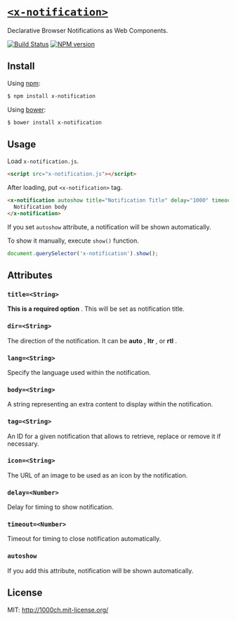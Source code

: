 # [`<x-notification>`](http://1000ch.github.io/x-notification)

Declarative Browser Notifications as Web Components.

[![Build Status](https://travis-ci.org/1000ch/x-notification.svg?branch=master)](https://travis-ci.org/1000ch/x-notification)
[![NPM version](https://badge.fury.io/js/x-notification.svg)](http://badge.fury.io/js/x-notification)

## Install

Using [npm](https://www.npmjs.org/package/x-notification):

```sh
$ npm install x-notification
```

Using [bower](http://bower.io/search/?q=x-notification):

```sh
$ bower install x-notification
```

## Usage

Load `x-notification.js`.

```html
<script src="x-notification.js"></script>
```

After loading, put `<x-notification>` tag.

```html
<x-notification autoshow title="Notification Title" delay="1000" timeout="3000" tag="tag">
  Notification body
</x-notification>
```

If you set `autoshow` attribute, a notification will be shown automatically.

To show it manually, execute `show()` function.

```js
document.querySelector('x-notification').show();
```

## Attributes

### `title=<String>`

**This is a required option** . This will be set as notification title.

### `dir=<String>`

The direction of the notification.
It can be **auto** , **ltr** , or **rtl** .

### `lang=<String>`

Specify the language used within the notification.

### `body=<String>`

A string representing an extra content to display within the notification.

### `tag=<String>`

An ID for a given notification that allows to retrieve, replace or remove it if necessary.

### `icon=<String>`

The URL of an image to be used as an icon by the notification.

### `delay=<Number>`

Delay for timing to show notification.

### `timeout=<Number>`

Timeout for timing to close notification automatically.

### `autoshow`

If you add this attribute, notification will be shown automatically.

## License

MIT: http://1000ch.mit-license.org/
